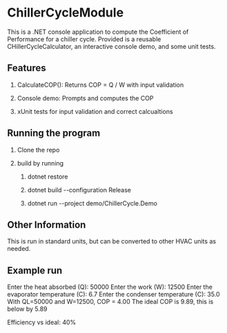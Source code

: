 # ChillerCycleModule

This is a .NET console application to compute the Coefficient of Performance for a chiller cycle. Provided is a reusable CHillerCycleCalculator, an interactive console demo, and some unit tests.

## Features 

1. CalculateCOP(): Returns COP = Q / W with input validation

2. Console demo: Prompts and computes the COP

3. xUnit tests for input validation and correct calcualtions 

## Running the program

1. Clone the repo

2. build by running

	1. dotnet restore

	2. dotnet build --configuration Release

	3. dotnet run --project demo/ChillerCycle.Demo

## Other Information

This is run in standard units, but can be converted to other HVAC units as needed. 

## Example run

Enter the heat absorbed (Q): 50000
Enter the work (W): 12500
Enter the evaporator temperature (C): 6.7
Enter the condenser temperature (C): 35.0
With QL=50000 and W=12500, COP = 4.00
The ideal COP is 9.89, this is below by 5.89

Efficiency vs ideal: 40%

